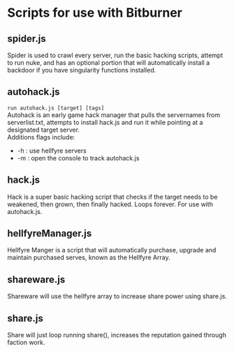 # Scripts for use with Bitburner  
## spider.js  
Spider is used to crawl every server, run the basic hacking scripts, attempt to run nuke, and has an optional portion that will automatically install a backdoor if you have singularity functions installed.  
## autohack.js  
`run autohack.js [target] [tags]`  
Autohack is an early game hack manager that pulls the servernames from serverlist.txt, attempts to install hack.js and run it while pointing at a designated target server.  
Additions flags include:
* -h : use hellfyre servers
* -m : open the console to track autohack.js  
## hack.js  
Hack is a super basic hacking script that checks if the target needs to be weakened, then grown, then finally hacked. Loops forever. For use with autohack.js.  
## hellfyreManager.js  
Hellfyre Manger is a script that will automatically purchase, upgrade and maintain purchased serves, known as the Hellfyre Array.  
## shareware.js  
Shareware will use the hellfyre array to increase share power using share.js.  
## share.js  
Share will just loop running share(), increases the reputation gained through faction work.
